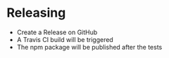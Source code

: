 Releasing
=========

* Create a Release on GitHub
* A Travis CI build will be triggered
* The npm package will be published after the tests
